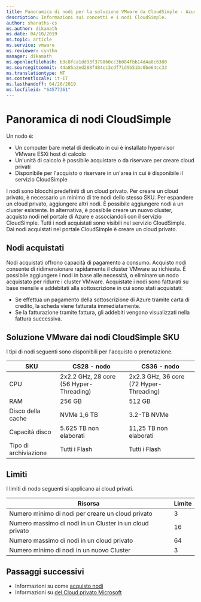 ```yaml
---
title: Panoramica di nodi per la soluzione VMware da CloudSimple - Azure
description: Informazioni sui concetti e i nodi CloudSimple.
author: sharaths-cs
ms.author: dikamath
ms.date: 04/10/2019
ms.topic: article
ms.service: vmware
ms.reviewer: cynthn
manager: dikamath
ms.openlocfilehash: b3c8fca1dd93f379860cc3b084fbb14d4a0c6380
ms.sourcegitcommit: 44a85a2ed288f484cc3cdf71d9b51bc0be64cc33
ms.translationtype: MT
ms.contentlocale: it-IT
ms.lasthandoff: 04/26/2019
ms.locfileid: "64577361"
---
```

# <a name="cloudsimple-nodes-overview"></a>Panoramica di nodi CloudSimple

Un nodo è:

* Un computer bare metal di dedicato in cui è installato hypervisor VMware ESXi host di calcolo  
* Un'unità di calcolo è possibile acquistare o da riservare per creare cloud privati  
* Disponibile per l'acquisto o riservare in un'area in cui è disponibile il servizio CloudSimple

I nodi sono blocchi predefiniti di un cloud privato.  Per creare un cloud privato, è necessario un minimo di tre nodi dello stesso SKU.  Per espandere un cloud privato, aggiungere altri nodi.  È possibile aggiungere nodi a un cluster esistente. In alternativa, è possibile creare un nuovo cluster, acquisto nodi nel portale di Azure e associandoli con il servizio CloudSimple.  Tutti i nodi acquistati sono visibili nel servizio CloudSimple.  Dai nodi acquistati nel portale CloudSimple è creare un cloud privato.

## <a name="purchased-nodes"></a>Nodi acquistati

Nodi acquistati offrono capacità di pagamento a consumo. Acquisto nodi consente di ridimensionare rapidamente il cluster VMware su richiesta. È possibile aggiungere i nodi in base alle necessità, o eliminare un nodo acquistato per ridurre i cluster VMware. Acquistate i nodi sono fatturati su base mensile e addebitati alla sottoscrizione in cui sono stati acquistati:

* Se effettua un pagamento della sottoscrizione di Azure tramite carta di credito, la scheda viene fatturata immediatamente.
* Se la fatturazione tramite fattura, gli addebiti vengono visualizzati nella fattura successiva.

## <a name="vmware-solution-by-cloudsimple-nodes-sku"></a>Soluzione VMware dai nodi CloudSimple SKU

I tipi di nodi seguenti sono disponibili per l'acquisto o prenotazione.

| SKU | CS28 - nodo | CS36 - nodo |
|-----|-------------|-------------|
| CPU | 2x2.2 GHz, 28 core (56 Hyper-Threading) | 2x2.3 GHz, 36 core (72 Hyper-Threading) |
| RAM | 256 GB | 512 GB |
| Disco della cache |  NVMe 1,6 TB | 3.2-TB NVMe |
| Capacità disco | 5.625 TB non elaborati | 11,25 TB non elaborati |
| Tipo di archiviazione | Tutti i Flash | Tutti i Flash |

## <a name="limits"></a>Limiti

I limiti di nodo seguenti si applicano ai cloud privati.

| Risorsa | Limite |
|----------|-------|
| Numero minimo di nodi per creare un cloud privato | 3 |
| Numero massimo di nodi in un Cluster in un cloud privato | 16 |
| Numero massimo di nodi in un cloud privato | 64 |
| Numero minimo di nodi in un nuovo Cluster | 3 |

## <a name="next-steps"></a>Passaggi successivi

* Informazioni su come [acquisto nodi](create-nodes.md)
* Informazioni su [del Cloud privato Microsoft](cloudsimple-private-cloud.md)